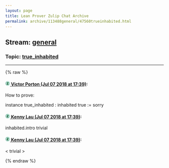 ```yaml
---
layout: page
title: Lean Prover Zulip Chat Archive 
permalink: archive/113488general/47560trueinhabited.html
---
```


## Stream: [general](index.html)
### Topic: [true_inhabited](47560trueinhabited.html)

---


{% raw %}
#### [![Click to go to Zulip](../../assets/img/zulip2.png) Victor Porton (Jul 07 2018 at 17:39)](https://leanprover.zulipchat.com/#narrow/stream/113488-general/topic/true_inhabited/near/129261476):
How to prove:

instance true_inhabited : inhabited true := sorry

#### [![Click to go to Zulip](../../assets/img/zulip2.png) Kenny Lau (Jul 07 2018 at 17:39)](https://leanprover.zulipchat.com/#narrow/stream/113488-general/topic/true_inhabited/near/129261488):
inhabited.intro trivial

#### [![Click to go to Zulip](../../assets/img/zulip2.png) Kenny Lau (Jul 07 2018 at 17:39)](https://leanprover.zulipchat.com/#narrow/stream/113488-general/topic/true_inhabited/near/129261496):
\< trivial \>


{% endraw %}
